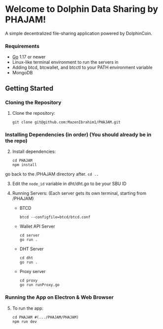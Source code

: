 # Welcome to Dolphin Data Sharing by PHAJAM!

A simple decentralized file-sharing application powered by DolphinCoin.

### Requirements

- [Go](http://golang.org) 1.17 or newer
- Linux-like terminal environment to run the servers in
- Adding btcd, btcwallet, and btcctl to your PATH environment variable
- MongoDB

## Getting Started

### Cloning the Repository

1. Clone the repository:
   ```
   git clone git@github.com:MazenIbrahim1/PHAJAM.git
   ```

### Installing Dependencies (in order) (You should already be in the repo)

2. Install dependencies:

   ```
   cd PHAJAM
   npm install
   ```

go back to the /PHAJAM directory after.
    ```
    cd ..
    ```
    
3. Edit the `node_id` variable in dht/dht.go to be your SBU ID

4. Running Servers:
(Each server gets its own terminal, starting from /PHAJAM)

   - BTCD
     ```
     btcd --configfile=btcd/btcd.conf
     ```
   - Wallet API Server
     ```
     cd server
     go run .
     ```
   - DHT Server
     ```
     cd dht
     go run .
     ```
   - Proxy server
     ```
     cd proxy
     go run runProxy.go
     ```

### Running the App on Electron & Web Browser

5. To run the app:
   ```
   cd PHAJAM #(.../PHAJAM/PHAJAM)
   npm run dev
   ```
